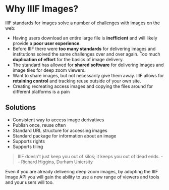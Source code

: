 # Why IIIF Images?

IIIF standards for images solve a number of challenges with images on the web:

- Having users download an entire large file is **inefficient** and will likely provide a **poor user experience**.
- Before IIIF there were **too many standards** for delivering images and institutions solved the same challenges over and over again. Too much **duplication of effort** for the basics of image delivery.
- The standard has allowed for **shared software** for delivering images and image tiles for deep zoom viewers.
- Want to share images, but not necessarily give them away. IIIF allows for **retaining control** and tracking reuse outside of your own site.
- Creating recreating access images and copying the files around for different platforms is a pain

## Solutions

- Consistent way to access image derivatives
- Publish once, reuse often
- Standard URL structure for accessing images
- Standard package for information about an image
- Supports rights
- Supports tiling

> IIIF doesn't just keep you out of silos; it keeps you out of dead ends. -- Richard Higgins, Durham Uniersity

Even if you are already delivering deep zoom images, by adopting the IIIF Image API you will gain the ability to use a new range of viewers and tools and your users will too.

<!-- #todo:100 add more to _why_ IIIF images -->

<!-- #todo:290 add section in image on adding rights statement to info.json response -->
